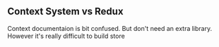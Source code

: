 
## Context System vs Redux 

Context documentaion is bit confused.
But don't need an extra library.
However it's really difficult to build store

